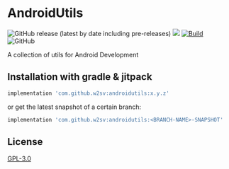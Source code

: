 # AndroidUtils

![GitHub release (latest by date including pre-releases)](https://img.shields.io/github/v/release/w2sv/AndroidUtils?include_prereleases)
[![](https://jitpack.io/v/w2sv/AndroidUtils.svg)](https://jitpack.io/#w2sv/AndroidUtils)
[![Build](https://github.com/w2sv/AndroidUtils/actions/workflows/workflow.yaml/badge.svg)](https://github.com/w2sv/AndroidUtils/actions/workflows/workflow.yaml)
![GitHub](https://img.shields.io/github/license/w2sv/AndroidUtils)

A collection of utils for Android Development 

## Installation with gradle & jitpack

```gradle
implementation 'com.github.w2sv:androidutils:x.y.z'
```
or get the latest snapshot of a certain branch:
```gradle
implementation 'com.github.w2sv:androidutils:<BRANCH-NAME>-SNAPSHOT'
```

## License

[GPL-3.0](https://github.com/w2sv/AndroidUtils/blob/main/LICENSE)
